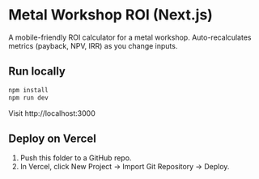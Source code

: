 
# Metal Workshop ROI (Next.js)

A mobile-friendly ROI calculator for a metal workshop. Auto-recalculates metrics (payback, NPV, IRR) as you change inputs.

## Run locally
```bash
npm install
npm run dev
```
Visit http://localhost:3000

## Deploy on Vercel
1) Push this folder to a GitHub repo.
2) In Vercel, click New Project → Import Git Repository → Deploy.

